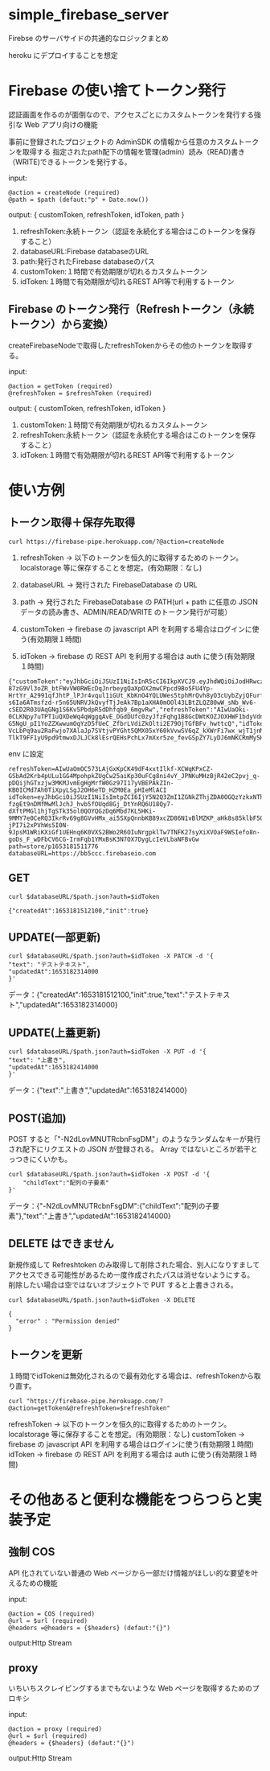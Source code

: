 # simple_firebase_server

Firebse のサーバサイドの共通的なロジックまとめ

heroku にデプロイすることを想定

# Firebase の使い捨てトークン発行

認証画面を作るのが面倒なので、アクセスごとにカスタムトークンを発行する強引な Web アプリ向けの機能

事前に登録されたプロジェクトの AdminSDK の情報から任意のカスタムトークンを取得する
指定されたpath配下の情報を管理(admin）読み（READ)書き（WRITE)できるトークンを発行する。

input:

```
@action = createNode (required)
@path = $path (defaut:"p" + Date.now())
```

output:
{ customToken, refreshToken, idToken, path }

1. refreshToken:永続トークン（認証を永続化する場合はこのトークンを保存すること）
2. databaseURL:Firebase databaseのURL
3. path:発行されたFirebase databaseのパス
4. customToken:１時間で有効期限が切れるカスタムトークン
5. idToken:１時間で有効期限が切れるREST API等で利用するトークン


## Firebase のトークン発行（Refreshトークン（永続トークン）から変換）

createFirebaseNodeで取得したrefreshTokenからその他のトークンを取得する。

input:

```
@action = getToken (required)
@refreshToken = $refreshToken (required)
```

output:
{ customToken, refreshToken, idToken }

1. customToken:１時間で有効期限が切れるカスタムトークン
2. refreshToken:永続トークン（認証を永続化する場合はこのトークンを保存すること）
3. idToken:１時間で有効期限が切れるREST API等で利用するトークン

# 使い方例
## トークン取得＋保存先取得

```request
curl https://firebase-pipe.herokuapp.com/?@action=createNode
```

1. refreshToken -> 以下のトークンを恒久的に取得するためのトークン。localstorage 等に保存することを想定。(有効期限：なし)
2. databaseURL -> 発行された FirebaseDatabase の URL
3. path -> 発行された FirebaseDatabase の PATH(url + path に任意の JSON データの読み書き、ADMIN/READ/WRITE のトークン発行が可能）

4. customToken -> firebase の javascript API を利用する場合はログインに使う(有効期限１時間)
5. idToken -> firebase の REST API を利用する場合は auth に使う(有効期限１時間)

```response
{"customToken":"eyJhbGciOiJSUzI1NiIsInR5cCI6IkpXVCJ9.eyJhdWQiOiJodHRwczovL2lkZW50aXR5dG9vbGtpdC5nb29nbGVhcGlzLmNvbS9nb29nbGUuaWRlbnRpdHkuaWRlbnRpdHl0b29sa2l0LnYxLklkZW50aXR5VG9vbGtpdCIsImlhdCI6MTY1MzA2MzM1OSwiZXhwIjoxNjUzMDY2OTU5LCJpc3MiOiJmaXJlYmFzZS1hZG1pbnNkay14cmpsdUBiYjVjY2MuaWFtLmdzZXJ2aWNlYWNjb3VudC5jb20iLCJzdWIiOiJmaXJlYmFzZS1hZG1pbnNkay14cmpsdUBiYjVjY2MuaWFtLmdzZXJ2aWNlYWNjb3VudC5jb20iLCJ1aWQiOiJzdG9yZS90bXAwQGFkbWluIiwiY2xhaW1zIjp7InN0b3JlL3RtcDAiOiJhZG1pbiIsInVzZXJfaWQiOiJzdG9yZS90bXAwQGFkbWluIn19.JOX5q3gJ4oYjn9jHratp0U9psgjKeye3hQoTfIO535oDiv5ncm9OSVB9hszgxu90oxMuCy8cDveu77X-87zG9Vl3oZR_btFWvVW0RWEcDqJnrbeygQaXpOX2mwCPpcd9Bo5FU4Yp-HrtYr_A2991qfJhtP_lPJr4vqul1iGUt_KbKnO4YQLUWes5tphMrQvh8yO3cUybZyjQFurfphddDv_ZHt6yUdTJhR_OfAJS-s6Ia6ATmsfzd-r5n65UNRVJkQvyfTjJeAk7Bp1aXHA0mOOl43LBtZLQZ80wW_sNb_Wv6-cSED2R03UAqGNg1S6Kv5PbdpR5dDhfqb9_6mgvRw","refreshToken":"AIwUaOki-0CLKNpy7uTPT1uQXDeWq4qWggqAvE_DGdDUfc0zyJfzFqhg1B8GcDWtKOZJOXHWF1bdyVdnAFPdzlxU0DYHBrJYDvvuFR0CEv_h9hrWTPd5GX9U-G5NgU_pI1YoZZXwwumOqYzD5fUeC_ZfbrLVdiZkOlti2E79OjTGfBFv_hwttcQ","idToken":"eyJhbGciOiJSUzI1NiIsImtpZCI6IjY5N2Q3ZmI1ZGNkZThjZDA0OGQzYzkxNThiNjIwYjY5MTA1MjJiNGQiLCJ0eXAiOiJKV1QifQ.eyJzdG9yZS90bXAwIjoiYWRtaW4iLCJpc3MiOiJodHRwczovL3NlY3VyZXRva2VuLmdvb2dsZS5jb20vYmI1Y2NjIiwiYXVkIjoiYmI1Y2NjIiwiYXV0aF90aW1lIjoxNjUzMDYwOTk3LCJ1c2VyX2lkIjoic3RvcmUvdG1wMEBhZG1pbiIsInN1YiI6InN0b3JlL3RtcDBAYWRtaW4iLCJpYXQiOjE2NTMwNjMzNTksImV4cCI6MTY1MzA2Njk1OSwiZmlyZWJhc2UiOnsiaWRlbnRpdGllcyI6e30sInNpZ25faW5fcHJvdmlkZXIiOiJjdXN0b20ifX0.MfNTCZ1P9UT0I54ZQ46c-VcLbPq9au2RaFwjo7XAlaJp7SVtjvPYGht5QMX05xY60kVvwSV6qZ_kXWrFi7wx_wjT1jnMP6EdydGmS9TlZhlcLThZ8N8hMtgtCUKJEhRhIwLvD4bBeQ3QzrA-TlkT9FF1yU9pd9tmwxDJLJCk8lEsrQEHsPchLx7mXxr5ze_fevGSpZY7LyDJ6mNKCRmMy5KhyYIGwO8USV6h1vGrVi4sF_f7H0V6fPjRVTUbEgnbYVcAKVhe8J7bqY71Ji_3KeZ0rEgPAMZ_PlcYQbQ5_ZiVRmC4qNQwgF2Y6PC5lMTgktmtAxM_g_UBANAIQLa3XA"}
```

env に設定

```
refreshToken=AIwUaOmOC573LAjGxKpCK49dF4xxtIlkf-XCWqKPxCZ-GSbAd2Krb4pULu1GG4MpohpkZUgCw25aiKp30uFCg8ni4vY_JPNKuMHzBjR42eC2pvj_q-pDQijhGTxzjw3MKMJvmEgHgMrfW0Gz97I17yVBEPAkZIn-KB0ICMd7Ah0TiXpyLSgJ2OH6eTD_HZM0Ea_pHIeMlACI
idToken=eyJhbGciOiJSUzI1NiIsImtpZCI6IjY5N2Q3ZmI1ZGNkZThjZDA0OGQzYzkxNThiNjIwYjY5MTA1MjJiNGQiLCJ0eXAiOiJKV1QifQ.eyJzdG9yZS9wMTY1MzE4MTUxMTc3NiI6ImFkbWluIiwiaXNzIjoiaHR0cHM6Ly9zZWN1cmV0b2tlbi5nb29nbGUuY29tL2JiNWNjYyIsImF1ZCI6ImJiNWNjYyIsImF1dGhfdGltZSI6MTY1MzE4MTUxMiwidXNlcl9pZCI6InN0b3JlL3AxNjUzMTgxNTExNzc2QGFkbWluIiwic3ViIjoic3RvcmUvcDE2NTMxODE1MTE3NzZAYWRtaW4iLCJpYXQiOjE2NTMxODE1MTIsImV4cCI6MTY1MzE4NTExMiwiZmlyZWJhc2UiOnsiaWRlbnRpdGllcyI6e30sInNpZ25faW5fcHJvdmlkZXIiOiJjdXN0b20ifX0.RT33BeOUKqJeAq-fzgEt9nDMfMwMlJchJ_hvb5fOUqd8Gj_DtYnRQ6U18Qy7-dXftPMGl1hjTgSTk35ol0QOYQGzDq6Mbd7KL5HKi-9MMY7e0CeRQ3IkrRv69g8GVvHMx_ai5SXpQnnbKB89xcZD86N1vBlMZKP_aHk8s85klbF50_UCRxtsQchDZhRdoAoyTAyBavqgb-jPI7i2xPVhWs5I0N-9JpsM1WRiKXiGf1UEHnq6K0VXS2BWo2R6OIuNrgpklTw7TNFK27syXiXVOaF9WSIefo8n-goDs_F_wDFbCV6CG-IrmFqb1YMxBsK3N7OX7DygLcIeVLbaNFBvGw
path=store/p1653181511776
databaseURL=https://bb5ccc.firebaseio.com

```

## GET

```
curl $databaseURL/$path.json?auth=$idToken
```

```
{"createdAt":1653181512100,"init":true}
```

## UPDATE(一部更新)

```
curl $databaseURL/$path.json?auth=$idToken -X PATCH -d '{
"text": "テストテキスト",
"updatedAt":1653182314000
}'
```

データ：{"createdAt":1653181512100,"init":true,"text":"テストテキスト","updatedAt":1653182314000}

## UPDATE(上蓋更新)

```
curl $databaseURL/$path.json?auth=$idToken -X PUT -d '{
"text": "上書き",
"updatedAt":1653182414000
}'
```

データ：{"text":"上書き","updatedAt":1653182414000}

## POST(追加)

POST すると「"-N2dLovMNUTRcbnFsgDM"」のようなランダムなキーが発行され配下にリクエストの JSON が登録される。
Array ではないところが若干とっつきにくいかも。

```
curl $databaseURL/$path.json?auth=$idToken -X POST -d '{
    "childText":"配列の子要素"
}'
```

データ：{"-N2dLovMNUTRcbnFsgDM":{"childText":"配列の子要素"},"text":"上書き","updatedAt":1653182414000}

## DELETE はできません

新規作成して Refreshtoken のみ取得して削除された場合、別人になりすましてアクセスできる可能性があるため一度作成されたパスは消せないようにする。
削除したい場合は空ではないオブジェクトで PUT すると上書きされる。

```
curl $databaseURL/$path.json?auth=$idToken -X DELETE
```

```
{
  "error" : "Permission denied"
}
```

## トークンを更新
１時間でidTokenは無効化されるので最有効化する場合は、refreshTokenから取り直す。

```request
curl "https://firebase-pipe.herokuapp.com/?@action=getToken&@refreshToken=$refreshToken"
```

refreshToken -> 以下のトークンを恒久的に取得するためのトークン。localstorage 等に保存することを想定。(有効期限：なし)
customToken -> firebase の javascript API を利用する場合はログインに使う(有効期限１時間)
idToken -> firebase の REST API を利用する場合は auth に使う(有効期限１時間)

# その他あると便利な機能をつらつらと実装予定

## 強制 COS

API 化されていない普通の Web ページから一部だけ情報がほしい的な要望を叶えるための機能

input:

```
@action = COS (required)
@url = $url (required)
@headers =@headers = {$headers} (defaut:"{}")
```

output:Http Stream

## proxy

いちいちスクレイピングするまでもないような Web ページを取得するためのプロキシ

input:

```
@action = proxy (required)
@url = $url (required)
@headers = {$headers} (defaut:"{}")
```

output:Http Stream
